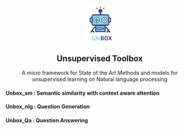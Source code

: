 <p align="center">
  <img width="80" src="./Extra/unbox.png">
</p>
<h2 align="center">Unsupervised Toolbox</h2>



<p align="center">A micro framework for State of the Art Methods and models for unsupervised learning on Natural language processing</p>


#### Unbox_sm  : Semantic similarity with context aware attention
#### Unbox_nlg : Question Generation
#### Unbox_Qa  : Question Answering

